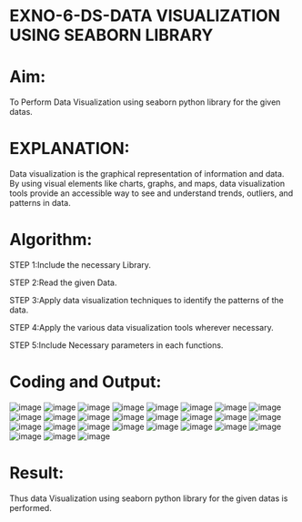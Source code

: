 # EXNO-6-DS-DATA VISUALIZATION USING SEABORN LIBRARY

# Aim:
  To Perform Data Visualization using seaborn python library for the given datas.

# EXPLANATION:
Data visualization is the graphical representation of information and data. By using visual elements like charts, graphs, and maps, data visualization tools provide an accessible way to see and understand trends, outliers, and patterns in data.

# Algorithm:
STEP 1:Include the necessary Library.

STEP 2:Read the given Data.

STEP 3:Apply data visualization techniques to identify the patterns of the data.

STEP 4:Apply the various data visualization tools wherever necessary.

STEP 5:Include Necessary parameters in each functions.

# Coding and Output:

![image](https://github.com/user-attachments/assets/58462f3b-2ebf-4cee-81e2-52197b70858c)
![image](https://github.com/user-attachments/assets/836f5b48-886c-42e4-8409-bfc71b399a33)
![image](https://github.com/user-attachments/assets/9e5462e0-c925-44df-a646-0538853b1ef5)
![image](https://github.com/user-attachments/assets/af6f1def-44c3-4a62-b3e6-c8bae03783af)
![image](https://github.com/user-attachments/assets/c789ea3d-8f17-402c-b79e-a4018512dd69)
![image](https://github.com/user-attachments/assets/1d4eb1cb-2be5-415c-9a98-23f42e98e57a)
![image](https://github.com/user-attachments/assets/e2f74564-5886-4da6-847d-89d590702d1a)
![image](https://github.com/user-attachments/assets/53208ddd-aae8-4b5f-a9db-d0c531eee3c5)
![image](https://github.com/user-attachments/assets/9b7d2ab3-bcf3-4220-8a7c-d0ce8681449f)
![image](https://github.com/user-attachments/assets/bb8bb949-507c-4a20-9fef-f6a6c56e3371)
![image](https://github.com/user-attachments/assets/c1bfafd9-123b-4226-bc76-47d895ccfc0e)
![image](https://github.com/user-attachments/assets/b6985c63-1daf-495d-bec3-d840309f6c8a)
![image](https://github.com/user-attachments/assets/760223c8-0c2f-41b9-845e-e674278b8cca)
![image](https://github.com/user-attachments/assets/0006242a-74e4-4bc8-aaad-95cf2e1932c8)
![image](https://github.com/user-attachments/assets/b710994a-c970-4d47-9a3c-eeab200f0cda)
![image](https://github.com/user-attachments/assets/b0436de7-3582-46d8-a0bd-cbbdc3315066)
![image](https://github.com/user-attachments/assets/5a6be6ed-e4be-41e2-8812-43a9969c9f3e)
![image](https://github.com/user-attachments/assets/c8c71bd2-8e4d-4218-8977-052cd7e9ccde)
![image](https://github.com/user-attachments/assets/653dbe82-928d-420e-9772-363f6a9176be)
![image](https://github.com/user-attachments/assets/5e0d4222-f326-4018-a9ea-5662c286eb95)
![image](https://github.com/user-attachments/assets/e7991f61-d742-41b5-b439-d8f0dca70f13)
![image](https://github.com/user-attachments/assets/8ce02706-0831-486d-b221-4b4ccf7034ac)
![image](https://github.com/user-attachments/assets/72b9e974-04bf-4370-874e-5c03b4e8c23b)
![image](https://github.com/user-attachments/assets/ec743b6c-13bb-46d9-8675-9d0c7fc4b490)
![image](https://github.com/user-attachments/assets/fa6ceea1-bb9f-4947-a94d-d120e760dcde)
![image](https://github.com/user-attachments/assets/998b9326-bf41-40ab-b41c-18f3c852d24c)
![image](https://github.com/user-attachments/assets/f5182c54-51ae-4703-98a1-6c5f39ac44f7)



# Result:
Thus data Visualization using seaborn python library for the given datas is performed.
